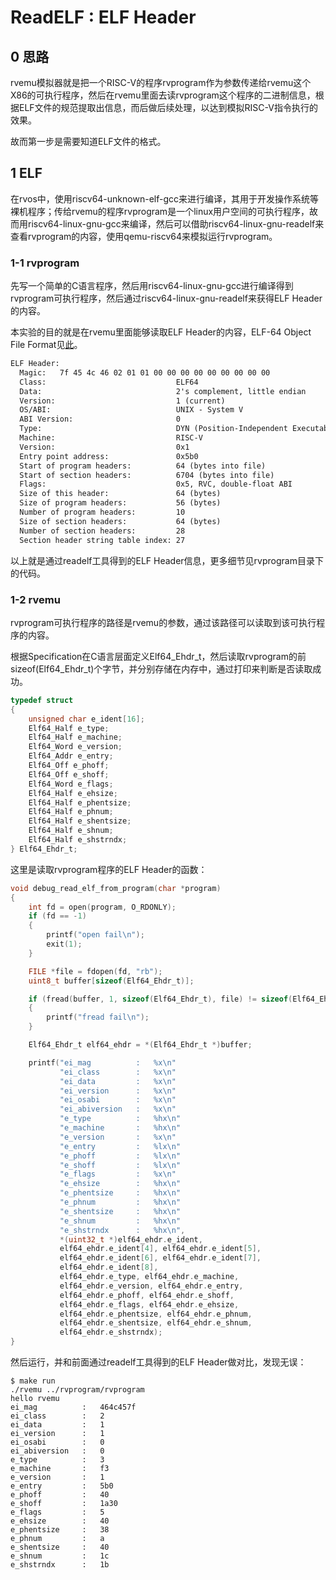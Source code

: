 # ReadELF : ELF Header

## 0 思路

rvemu模拟器就是把一个RISC-V的程序rvprogram作为参数传递给rvemu这个X86的可执行程序，然后在rvemu里面去读rvprogram这个程序的二进制信息，根据ELF文件的规范提取出信息，而后做后续处理，以达到模拟RISC-V指令执行的效果。

故而第一步是需要知道ELF文件的格式。

## 1 ELF

在rvos中，使用riscv64-unknown-elf-gcc来进行编译，其用于开发操作系统等裸机程序；传给rvemu的程序rvprogram是一个linux用户空间的可执行程序，故而用riscv64-linux-gnu-gcc来编译，然后可以借助riscv64-linux-gnu-readelf来查看rvprogram的内容，使用qemu-riscv64来模拟运行rvprogram。

### 1-1 rvprogram

先写一个简单的C语言程序，然后用riscv64-linux-gnu-gcc进行编译得到rvprogram可执行程序，然后通过riscv64-linux-gnu-readelf来获得ELF Header的内容。

本实验的目的就是在rvemu里面能够读取ELF Header的内容，ELF-64 Object File Format见[此](./elf-64-gen.pdf)。

```txt
ELF Header:
  Magic:   7f 45 4c 46 02 01 01 00 00 00 00 00 00 00 00 00 
  Class:                             ELF64
  Data:                              2's complement, little endian
  Version:                           1 (current)
  OS/ABI:                            UNIX - System V
  ABI Version:                       0
  Type:                              DYN (Position-Independent Executable file)
  Machine:                           RISC-V
  Version:                           0x1
  Entry point address:               0x5b0
  Start of program headers:          64 (bytes into file)
  Start of section headers:          6704 (bytes into file)
  Flags:                             0x5, RVC, double-float ABI
  Size of this header:               64 (bytes)
  Size of program headers:           56 (bytes)
  Number of program headers:         10
  Size of section headers:           64 (bytes)
  Number of section headers:         28
  Section header string table index: 27
```

以上就是通过readelf工具得到的ELF Header信息，更多细节见rvprogram目录下的代码。

### 1-2 rvemu

rvprogram可执行程序的路径是rvemu的参数，通过该路径可以读取到该可执行程序的内容。

根据Specification在C语言层面定义Elf64_Ehdr_t，然后读取rvprogram的前sizeof(Elf64_Ehdr_t)个字节，并分别存储在内存中，通过打印来判断是否读取成功。

```c
typedef struct
{
    unsigned char e_ident[16];
    Elf64_Half e_type;
    Elf64_Half e_machine;
    Elf64_Word e_version;
    Elf64_Addr e_entry;
    Elf64_Off e_phoff;
    Elf64_Off e_shoff;
    Elf64_Word e_flags;
    Elf64_Half e_ehsize;
    Elf64_Half e_phentsize;
    Elf64_Half e_phnum;
    Elf64_Half e_shentsize;
    Elf64_Half e_shnum;
    Elf64_Half e_shstrndx;
} Elf64_Ehdr_t;
```

这里是读取rvprogram程序的ELF Header的函数：

```c
void debug_read_elf_from_program(char *program)
{
    int fd = open(program, O_RDONLY);
    if (fd == -1)
    {
        printf("open fail\n");
        exit(1);
    }

    FILE *file = fdopen(fd, "rb");
    uint8_t buffer[sizeof(Elf64_Ehdr_t)];

    if (fread(buffer, 1, sizeof(Elf64_Ehdr_t), file) != sizeof(Elf64_Ehdr_t))
    {
        printf("fread fail\n");
    }

    Elf64_Ehdr_t elf64_ehdr = *(Elf64_Ehdr_t *)buffer;

    printf("ei_mag          :   %x\n"
           "ei_class        :   %x\n"
           "ei_data         :   %x\n"
           "ei_version      :   %x\n"
           "ei_osabi        :   %x\n"
           "ei_abiversion   :   %x\n"
           "e_type          :   %hx\n"
           "e_machine       :   %hx\n"
           "e_version       :   %x\n"
           "e_entry         :   %lx\n"
           "e_phoff         :   %lx\n"
           "e_shoff         :   %lx\n"
           "e_flags         :   %x\n"
           "e_ehsize        :   %hx\n"
           "e_phentsize     :   %hx\n"
           "e_phnum         :   %hx\n"
           "e_shentsize     :   %hx\n"
           "e_shnum         :   %hx\n"
           "e_shstrndx      :   %hx\n",
           *(uint32_t *)elf64_ehdr.e_ident,
           elf64_ehdr.e_ident[4], elf64_ehdr.e_ident[5],
           elf64_ehdr.e_ident[6], elf64_ehdr.e_ident[7],
           elf64_ehdr.e_ident[8],
           elf64_ehdr.e_type, elf64_ehdr.e_machine,
           elf64_ehdr.e_version, elf64_ehdr.e_entry,
           elf64_ehdr.e_phoff, elf64_ehdr.e_shoff,
           elf64_ehdr.e_flags, elf64_ehdr.e_ehsize,
           elf64_ehdr.e_phentsize, elf64_ehdr.e_phnum,
           elf64_ehdr.e_shentsize, elf64_ehdr.e_shnum,
           elf64_ehdr.e_shstrndx);
}
```

然后运行，并和前面通过readelf工具得到的ELF Header做对比，发现无误：

```shell
$ make run
./rvemu ../rvprogram/rvprogram
hello rvemu
ei_mag          :   464c457f
ei_class        :   2
ei_data         :   1
ei_version      :   1
ei_osabi        :   0
ei_abiversion   :   0
e_type          :   3
e_machine       :   f3
e_version       :   1
e_entry         :   5b0
e_phoff         :   40
e_shoff         :   1a30
e_flags         :   5
e_ehsize        :   40
e_phentsize     :   38
e_phnum         :   a
e_shentsize     :   40
e_shnum         :   1c
e_shstrndx      :   1b
```
